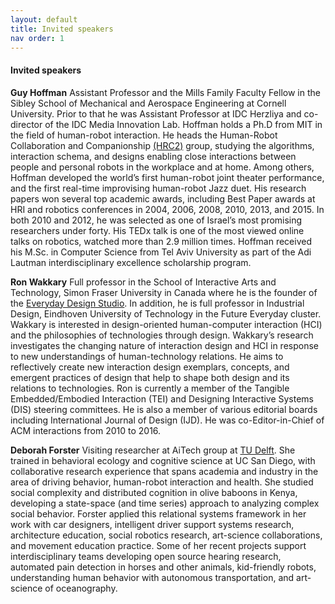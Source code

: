 ```yaml
---
layout: default
title: Invited speakers
nav order: 1
---
```


#### Invited speakers


**Guy Hoffman** 
Assistant Professor and the Mills Family Faculty Fellow in the Sibley School of Mechanical and Aerospace Engineering at Cornell University. Prior to that he was Assistant Professor at IDC Herzliya and co-director of the IDC Media Innovation Lab. Hoffman holds a Ph.D from MIT in the field of human-robot interaction. He heads the Human-Robot Collaboration and Companionship [(HRC2)](https://hrc2.io/) group, studying the algorithms, interaction schema, and designs enabling close interactions between people and personal robots in the workplace and at home. Among others, Hoffman developed the world’s first human-robot joint theater performance, and the first real-time improvising human-robot Jazz duet. His research papers won several top academic awards, including Best Paper awards at HRI and robotics conferences in 2004, 2006, 2008, 2010, 2013, and 2015. In both 2010 and 2012, he was selected as one of Israel’s most promising researchers under forty. His TEDx talk is one of the most viewed online talks on robotics, watched more than 2.9 million times. Hoffman received his M.Sc. in Computer Science from Tel Aviv University as part of the Adi Lautman interdisciplinary excellence scholarship program.

**Ron Wakkary** 
Full professor in the School of Interactive Arts and Technology, Simon Fraser University in Canada where he is the founder of the [Everyday Design Studio](eds.siat.sfu.ca). In addition, he is full professor in Industrial Design, Eindhoven University of Technology in the Future Everyday cluster. Wakkary is interested in design-oriented human-computer interaction (HCI) and the philosophies of technologies through design. Wakkary’s research investigates the changing nature of interaction design and HCI in response to new understandings of human-technology relations. He aims to reflectively create new interaction design exemplars, concepts, and emergent practices of design that help to shape both design and its relations to technologies. Ron is currently a member of the Tangible Embedded/Embodied Interaction (TEI) and Designing Interactive Systems (DIS) steering committees. He is also a member of various editorial boards including International Journal of Design (IJD). He was co-Editor-in-Chief of ACM interactions from 2010 to 2016.

**Deborah Forster** 
Visiting researcher at AiTech group at [TU Delft](tudelft.nl/aitech/). She trained in behavioral ecology and cognitive science at UC San Diego, with collaborative research experience that spans academia and industry in the area of driving behavior, human-robot interaction and health. She studied social complexity and distributed cognition in olive baboons in Kenya, developing a state-space (and time series) approach to analyzing complex social behavior. Forster applied this relational systems framework in her work with car designers, intelligent driver support systems research, architecture education, social robotics research, art-science collaborations, and movement education practice.  Some of her recent projects support interdisciplinary teams developing open source hearing research, automated pain detection in horses and other animals, kid-friendly robots, understanding human behavior with autonomous transportation, and art-science of oceanography. 


